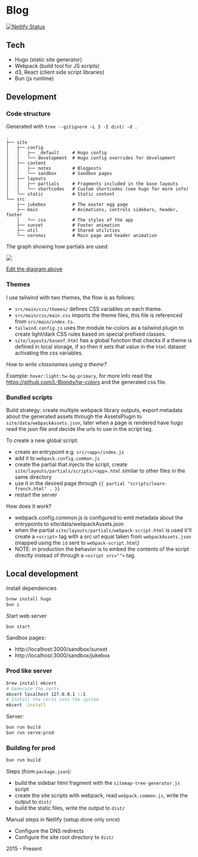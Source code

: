 # Blog

[![Netlify Status](https://api.netlify.com/api/v1/badges/255139b6-5e24-4e50-ae6a-1dcf7531befd/deploy-status)](https://app.netlify.com/sites/doctor-stella-56144/deploys)

## Tech

- Hugo (static site generator)
- Webpack (build tool for JS scripts)
- d3, React (client side script libraries)
- Bun (js runtime)

## Development

### Code structure

Generated with `tree --gitignore -L 3 -I dist/ -d .`

```
.
├── site
│   ├── config
│   │   ├── _default     # Hugo config
│   │   └── development  # Hugo config overrides for development
│   ├── content
│   │   ├── notes        # Blogposts
│   │   └── sandbox      # Sandbox pages
│   ├── layouts
│   │   ├── partials     # Fragments included in the base layouts
│   │   └── shortcodes   # Custom shortcodes (see hugo for more info)
│   └── static           # Static content
└── src
    ├── jukebox          # The easter egg page
    ├── main             # Animations, controls sidebars, header, footer
    │   └── css          # The styles of the app
    ├── sunset           # Footer animation
    ├── util             # Shared utilities
    └── voronoi          # Main page and header animation
```

The graph showing how partials are used:

<img src="https://docs.google.com/drawings/d/e/2PACX-1vTti70eH65cmY6otoiXu8f96McpHtIVEvQnLW3hiLFkBjv1NpNyg27yCVL3A0-GgNwa_qk9QIiqszNT/pub?w=1411&amp;h=703">

[Edit the diagram above](https://docs.google.com/drawings/d/1tg2ZI5fDStfcnnmrBU2YYk24eVCSSb9jhGhyRSLeHjg/edit)

### Themes

I use tailwind with two themes, the flow is as follows:

- `src/main/css/themes/` defines CSS variables on each theme.
- `src/main/css/main.css` imports the theme files, this file
  is referenced from `src/main/index.ts`.
- `tailwind.config.js` uses the module tw-colors as a tailwind
  plugin to create light/dark CSS rules based on special
  prefixed classes.
- `site/layouts/baseof.html` has a global function that
  checks if a theme is defined in local storage, if so then it sets
  that value in the `html` dataset activating the css variables.

*How to write classnames using a theme?*

Example: `hover:light:tw-bg-primary`, for more info
read the https://github.com/L-Blondy/tw-colors and the
generated css file.

### Bundled scripts

Build strategy: create multiple webpack library outputs, export metadata about the generated
assets through the AssetsPlugin to `site/data/webpackAssets.json`, later when a page
is rendered have hugo read the json file and decide the urls to use in the script tag.

To create a new global script:

- create an entrypoint e.g. `src/<app>/index.js`
- add it to `webpack.config.common.js`
- create the partial that injects the script, create `site/layouts/partials/scripts/<app>.html`
  similar to other files in the same directory
- use it in the desired page through `{{ partial "scripts/learn-french.html" . }}`
- restart the server

How does it work?

- webpack.config.common.js is configured to emit metadata about the entrypoints
  to site/data/webpackAssets.json
- when the partial `site/layouts/partials/webpack-script.html` is used it'll
  create a `<script>` tag with a src url equal taken from `webpackAssets.json` (mapped
  using the `id` sent to `webpack-script.html`)
- NOTE: in production the behavior is to embed the contents of the script directly
  instead of through a `<script src="">` tag.

## Local development

Install dependencies

```sh
brew install hugo
bun i
```

Start web server

```sh
bun start
```

Sandbox pages:
- http://localhost:3000/sandbox/sunset
- http://localhost:3000/sandbox/jukebox

### Prod like server

```bash
brew install mkcert
# Generate the certs
mkcert localhost 127.0.0.1 ::1
# Install the certs into the system
mkcert -install
```

Server:

```bash
bun run build
bun run serve:prod
```

### Building for prod

```sh
bun run build
```

Steps (from `package.json`):

- build the sidebar html fragment with the `sitemap-tree-generator.js` script
- create the site scripts with webpack, read `webpack.common.js`, write the output to `dist/`
- build the static files, write the output to `dist/`

Manual steps in Netlify (setup done only once)

- Configure the DNS redirects
- Configure the site root directory to `dist/`

2015 - Present
